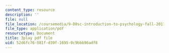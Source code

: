 ```yaml
---
content_type: resource
description: ''
file: null
file_location: /coursemedia/9-00sc-introduction-to-psychology-fall-2011/52d6fc76581fd39f16950c9bbb96adf8_qZdm4mpQA_8.pdf
file_type: application/pdf
resourcetype: Document
title: 3play pdf file
uid: 52d6fc76-581f-d39f-1695-0c9bbb96adf8
---
```

